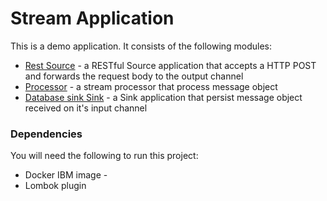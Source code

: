 # Stream Application

This is a demo application.
It consists of the following modules:

* [Rest Source](rest-source) - a RESTful Source application that accepts a HTTP POST and forwards the request body to the output channel
* [Processor](processor) - a stream processor that process message object
* [Database sink Sink](database-sink) - a Sink application that persist message object received on it's input channel

### Dependencies

You will need the following to run this project:

* Docker IBM image -
* Lombok plugin

